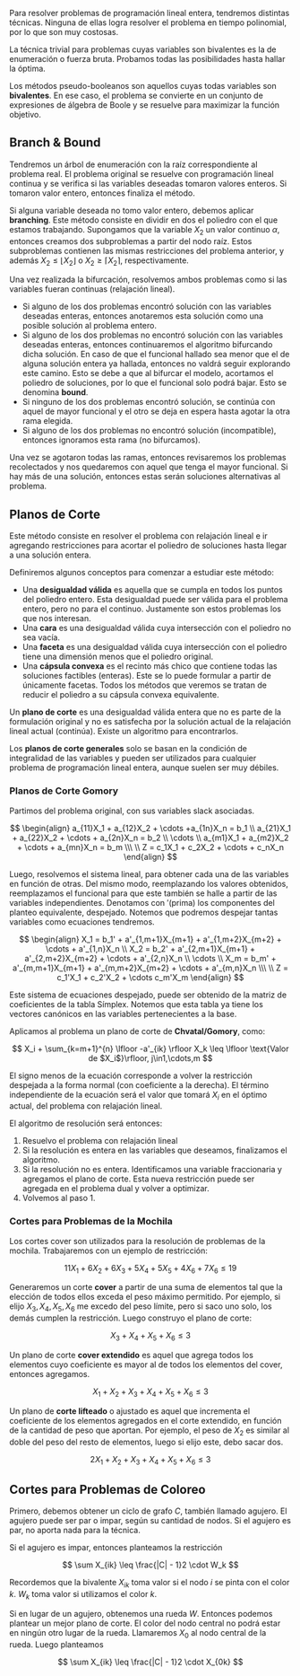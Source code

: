 Para resolver problemas de programación lineal entera, tendremos distintas técnicas. Ninguna de ellas logra resolver el problema en tiempo polinomial, por lo que son muy costosas.

La técnica trivial para problemas cuyas variables son bivalentes es la de enumeración o fuerza bruta. Probamos todas las posibilidades hasta hallar la óptima.

Los métodos pseudo-booleanos son aquellos cuyas todas variables son **bivalentes**. En ese caso, el problema se convierte en un conjunto de expresiones de álgebra de Boole y se resuelve para maximizar la función objetivo.

## Branch & Bound

Tendremos un árbol de enumeración con la raíz correspondiente al problema real. El problema original se resuelve con programación lineal continua y se verifica si las variables deseadas tomaron valores enteros. Si tomaron valor entero, entonces finaliza el método.

Si alguna variable deseada no tomo valor entero, debemos aplicar **branching**. Este método consiste en dividir en dos el poliedro con el que estamos trabajando. Supongamos que la variable $X_2$ un valor continuo $\alpha$, entonces creamos dos subproblemas a partir del nodo raíz. Estos subproblemas contienen las mismas restricciones del problema anterior, y además $X_2 \leq \lfloor X_2 \rfloor$ o $X_2 \geq \lceil X_2 \rceil$, respectivamente.

Una vez realizada la bifurcación, resolvemos ambos problemas como si las variables fueran continuas (relajación lineal).

- Si alguno de los dos problemas encontró solución con las variables deseadas enteras, entonces anotaremos esta solución como una posible solución al problema entero.
- Si alguno de los dos problemas no encontró solución con las variables deseadas enteras, entonces continuaremos el algoritmo bifurcando dicha solución. En caso de que el funcional hallado sea menor que el de alguna solución entera ya hallada, entonces no valdrá seguir explorando este camino. Esto se debe a que al bifurcar el modelo, acortamos el poliedro de soluciones, por lo que el funcional solo podrá bajar. Esto se denomina **bound**.
- Si ninguno de los dos problemas encontró solución, se continúa con aquel de mayor funcional y el otro se deja en espera hasta agotar la otra rama elegida.
- Si alguno de los dos problemas no encontró solución (incompatible), entonces ignoramos esta rama (no bifurcamos).

Una vez se agotaron todas las ramas, entonces revisaremos los problemas recolectados y nos quedaremos con aquel que tenga el mayor funcional. Si hay más de una solución, entonces estas serán soluciones alternativas al problema.

## Planos de Corte

Este método consiste en resolver el problema con relajación lineal e ir agregando restricciones para acortar el poliedro de soluciones hasta llegar a una solución entera.

Definiremos algunos conceptos para comenzar a estudiar este método:

- Una **desigualdad válida** es aquella que se cumpla en todos los puntos del poliedro entero. Esta desigualdad puede ser válida para el problema entero, pero no para el continuo. Justamente son estos problemas los que nos interesan.
- Una **cara** es una desigualdad válida cuya intersección con el poliedro no sea vacía.
- Una **faceta** es una desigualdad válida cuya intersección con el poliedro tiene una dimensión menos que el poliedro original.
- Una **cápsula convexa** es el recinto más chico que contiene todas las soluciones factibles (enteras). Este se lo puede formular a partir de únicamente facetas. Todos los métodos que veremos se tratan de reducir el poliedro a su cápsula convexa equivalente.

Un **plano de corte** es una desigualdad válida entera que no es parte de la formulación original y no es satisfecha por la solución actual de la relajación lineal actual (continúa). Existe un algoritmo para encontrarlos.

Los **planos de corte generales** solo se basan en la condición de integralidad de las variables y pueden ser utilizados para cualquier problema de programación lineal entera, aunque suelen ser muy débiles.

### Planos de Corte Gomory

Partimos del problema original, con sus variables slack asociadas.

$$
\begin{align}
a_{11}X_1 + a_{12}X_2 + \cdots +a_{1n}X_n = b_1 \\
a_{21}X_1 + a_{22}X_2 + \cdots + a_{2n}X_n = b_2 \\
\cdots \\
a_{m1}X_1 + a_{m2}X_2 + \cdots + a_{mn}X_n = b_m \\\ \\
Z = c_1X_1 + c_2X_2 + \cdots + c_nX_n
\end{align}
$$

Luego, resolvemos el sistema lineal, para obtener cada una de las variables en función de otras. Del mismo modo, reemplazando los valores obtenidos, reemplazamos el funcional para que este también se halle a partir de las variables independientes. Denotamos con $' (\text{prima})$ los componentes del planteo equivalente, despejado. Notemos que podremos despejar tantas variables como ecuaciones tendremos.

$$
\begin{align}
X_1 = b_1' + a'_{1,m+1}X_{m+1} + a'_{1,m+2}X_{m+2} + \cdots + a'_{1,n}X_n \\
X_2 = b_2' + a'_{2,m+1}X_{m+1} + a'_{2,m+2}X_{m+2} + \cdots + a'_{2,n}X_n \\
\cdots \\
X_m = b_m' + a'_{m,m+1}X_{m+1} + a'_{m,m+2}X_{m+2} + \cdots + a'_{m,n}X_n \\\ \\
Z = c_1'X_1 + c_2'X_2 + \cdots c_m'X_m
\end{align}
$$

Este sistema de ecuaciones despejado, puede ser obtenido de la matriz de coeficientes de la tabla Símplex. Notemos que esta tabla ya tiene los vectores canónicos en las variables pertenecientes a la base.

Aplicamos al problema un plano de corte de **Chvatal/Gomory**, como:

$$
X_i + \sum_{k=m+1}^{n} \lfloor -a'_{ik} \rfloor X_k  \leq \lfloor \text{Valor de $X_i$}\rfloor,  j\in1,\cdots,m
$$

El signo menos de la ecuación corresponde a volver la restricción despejada a la forma normal (con coeficiente a la derecha). El término independiente de la ecuación será el valor que tomará $X_i$ en el óptimo actual, del problema con relajación lineal.

El algoritmo de resolución será entonces:

1. Resuelvo el problema con relajación lineal
2. Si la resolución es entera en las variables que deseamos, finalizamos el algoritmo.
3. Si la resolución no es entera. Identificamos una variable fraccionaria y agregamos el plano de corte. Esta nueva restricción puede ser agregada en el problema dual y volver a optimizar.
4. Volvemos al paso 1.

### Cortes para Problemas de la Mochila

Los cortes cover son utilizados para la resolución de problemas de la mochila. Trabajaremos con un ejemplo de restricción:

$$
11X_1 + 6X_2 + 6X_3 + 5X_4 + 5X_5 + 4X_6 + 7X_6 \leq 19
$$

Generaremos un corte **cover** a partir de una suma de elementos tal que la elección de todos ellos exceda el peso máximo permitido. Por ejemplo, si elijo $X_3, X_4, X_5, X_6$ me excedo del peso límite, pero si saco uno solo, los demás cumplen la restricción. Luego construyo el plano de corte:

$$
X_3 + X_4 + X_5 + X_6 \leq 3
$$

Un plano de corte **cover extendido** es aquel que agrega todos los elementos cuyo coeficiente es mayor al de todos los elementos del cover, entonces agregamos.

$$
X_1 + X_2 + X_3 + X_4 + X_5 + X_6 \leq 3
$$

Un plano de **corte lifteado** o ajustado es aquel que incrementa el coeficiente de los elementos agregados en el corte extendido, en función de la cantidad de peso que aportan. Por ejemplo, el peso de $X_2$ es similar al doble del peso del resto de elementos, luego si elijo este, debo sacar dos.

$$
2X_1 + X_2 + X_3 + X_4 + X_5 + X_6 \leq 3
$$

## Cortes para Problemas de Coloreo

Primero, debemos obtener un ciclo de grafo $C$, también llamado agujero. El agujero puede ser par o impar, según su cantidad de nodos. Si el agujero es par, no aporta nada para la técnica.

Si el agujero es impar, entonces planteamos la restricción

$$
\sum X_{ik} \leq \frac{|C| - 1}2 \cdot W_k
$$

Recordemos que la bivalente $X_{ik}$ toma valor si el nodo $i$ se pinta con el color $k$. $W_k$ toma valor si utilizamos el color $k$.

Si en lugar de un agujero, obtenemos una rueda $W$. Entonces podemos plantear un mejor plano de corte. El color del nodo central no podrá estar en ningún otro lugar de la rueda. Llamaremos $X_0$ al nodo central de la rueda. Luego planteamos

$$
\sum X_{ik} \leq \frac{|C| - 1}2 \cdot X_{0k}
$$
